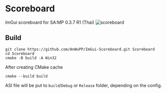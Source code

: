﻿# Scoreboard
ImGui scoreboard for SA:MP 0.3.7 R1 (Thai)
![scoreboard](https://cdn.discordapp.com/attachments/1056228103434805278/1362796879175483452/image.png?ex=6803b2ff&is=6802617f&hm=69299e2d0f1f9be57ed9f2e83a987acb591488e2abaa4f5b1b78477b8bc7ef5c&)
## Build

    git clone https://github.com/AnWuPP/ImGui-Scoreboard.git Scoreboard
    cd Scoreboard
    cmake -B build -A Win32
After creating CMake cache

    cmake --build build
ASI file will be put to `build`/`Debug` or `Release` folder, depending on the config.
